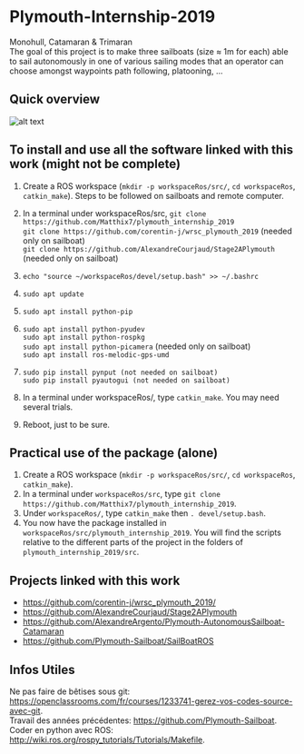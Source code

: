 # Plymouth-Internship-2019
Monohull, Catamaran &amp; Trimaran  
The goal of this project is to make three sailboats (size ≈ 1m for each) able to sail autonomously in one of various sailing modes that an operator can choose amongst waypoints path following, platooning, ...  


## Quick overview
![alt text](https://github.com/Matthix7/plymouth_internship_2019/blob/master/Visuels/Vue%20d'ensemble%201.png "Overview")

## To install and use all the software linked with this work (might not be complete)
1) Create a ROS workspace (`mkdir -p workspaceRos/src/`, `cd workspaceRos`, `catkin_make`). Steps to be followed on sailboats and remote computer.

2) In a terminal under workspaceRos/src, 
 `git clone https://github.com/Matthix7/plymouth_internship_2019`  
 `git clone https://github.com/corentin-j/wrsc_plymouth_2019` (needed only on sailboat)  
 `git clone https://github.com/AlexandreCourjaud/Stage2APlymouth` (needed only on sailboat)  

3) `echo "source ~/workspaceRos/devel/setup.bash" >> ~/.bashrc`

4) `sudo apt update`

5) `sudo apt install python-pip`

6) `sudo apt install python-pyudev`  
   `sudo apt install python-rospkg`  
   `sudo apt install python-picamera` (needed only on sailboat)  
   `sudo apt install ros-melodic-gps-umd`  

7) `sudo pip install pynput (not needed on sailboat)`  
   `sudo pip install pyautogui (not needed on sailboat)`

8) In a terminal under workspaceRos/, type `catkin_make`. You may need several trials.  

9) Reboot, just to be sure.

## Practical use of the package (alone)
1) Create a ROS workspace (`mkdir -p workspaceRos/src/`, `cd workspaceRos`, `catkin_make`).
2) In a terminal under `workspaceRos/src`, type `git clone https://github.com/Matthix7/plymouth_internship_2019`.
3) Under `workspaceRos/`, type `catkin_make` then `. devel/setup.bash`.
4) You now have the package installed in `workspaceRos/src/plymouth_internship_2019`. You will find the scripts relative to the different parts of the project in the folders of `plymouth_internship_2019/src`.

## Projects linked with this work
* https://github.com/corentin-j/wrsc_plymouth_2019/
* https://github.com/AlexandreCourjaud/Stage2APlymouth
* https://github.com/AlexandreArgento/Plymouth-AutonomousSailboat-Catamaran
* https://github.com/Plymouth-Sailboat/SailBoatROS

## Infos Utiles
Ne pas faire de bêtises sous git: https://openclassrooms.com/fr/courses/1233741-gerez-vos-codes-source-avec-git.    
Travail des années précédentes: https://github.com/Plymouth-Sailboat.  
Coder en python avec ROS: http://wiki.ros.org/rospy_tutorials/Tutorials/Makefile.  
